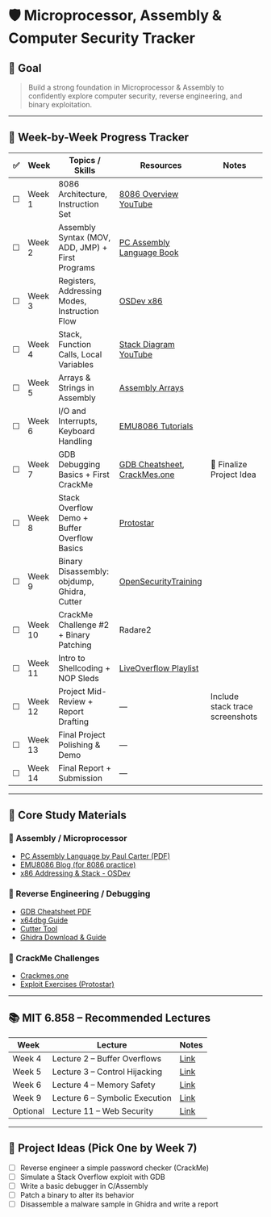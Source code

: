 
# 🛡️ Microprocessor, Assembly & Computer Security Tracker

## 🎯 Goal  
> Build a strong foundation in Microprocessor & Assembly to confidently explore computer security, reverse engineering, and binary exploitation.

---

## 📆 Week-by-Week Progress Tracker

| ✅ | Week | Topics / Skills | Resources | Notes |
|----|------|------------------|-----------|-------|
| ☐ | Week 1 | 8086 Architecture, Instruction Set | [8086 Overview YouTube](https://youtu.be/wLXIWKUWpSk) |  |
| ☐ | Week 2 | Assembly Syntax (MOV, ADD, JMP) + First Programs | [PC Assembly Language Book](https://pacman128.github.io/static/pcasm-book.pdf) |  |
| ☐ | Week 3 | Registers, Addressing Modes, Instruction Flow | [OSDev x86](https://wiki.osdev.org/X86_Assembly) |  |
| ☐ | Week 4 | Stack, Function Calls, Local Variables | [Stack Diagram YouTube](https://youtu.be/B7o5MieQDGs) |  |
| ☐ | Week 5 | Arrays & Strings in Assembly | [Assembly Arrays](https://youtu.be/RDbLBw3rGqA) |  |
| ☐ | Week 6 | I/O and Interrupts, Keyboard Handling | [EMU8086 Tutorials](https://emu8086-microprocessor.blogspot.com/) |  |
| ☐ | Week 7 | GDB Debugging Basics + First CrackMe | [GDB Cheatsheet](https://darkdust.net/files/GDB%20Cheat%20Sheet.pdf), [CrackMes.one](https://crackmes.one/) | 🎯 Finalize Project Idea |
| ☐ | Week 8 | Stack Overflow Demo + Buffer Overflow Basics | [Protostar](https://exploit-exercises.lains.space/protostar/) |  |
| ☐ | Week 9 | Binary Disassembly: objdump, Ghidra, Cutter | [OpenSecurityTraining](http://opensecuritytraining.info/IntroX86.html) |  |
| ☐ | Week 10 | CrackMe Challenge #2 + Binary Patching | Radare2 |  |
| ☐ | Week 11 | Intro to Shellcoding + NOP Sleds | [LiveOverflow Playlist](https://youtube.com/playlist?list=PLhixgUqwRTjxglIswKp9mpkfPNfHkzyeN) |  |
| ☐ | Week 12 | Project Mid-Review + Report Drafting | — | Include stack trace screenshots |
| ☐ | Week 13 | Final Project Polishing & Demo | — |  |
| ☐ | Week 14 | Final Report + Submission | — |  |

---

## 📘 Core Study Materials

### 📗 Assembly / Microprocessor
- [PC Assembly Language by Paul Carter (PDF)](https://pacman128.github.io/static/pcasm-book.pdf)
- [EMU8086 Blog (for 8086 practice)](https://emu8086-microprocessor.blogspot.com/)
- [x86 Addressing & Stack - OSDev](https://wiki.osdev.org/X86_Assembly)

### 📘 Reverse Engineering / Debugging
- [GDB Cheatsheet PDF](https://darkdust.net/files/GDB%20Cheat%20Sheet.pdf)
- [x64dbg Guide](https://youtu.be/lTExZuCvT4c)
- [Cutter Tool](https://cutter.re/)
- [Ghidra Download & Guide](https://ghidra-sre.org/)

### 🧠 CrackMe Challenges
- [Crackmes.one](https://crackmes.one/)
- [Exploit Exercises (Protostar)](https://exploit-exercises.lains.space/protostar/)

---

## 📚 MIT 6.858 – Recommended Lectures

| Week | Lecture | Notes |
|------|---------|-------|
| Week 4 | Lecture 2 – Buffer Overflows | [Link](https://css.csail.mit.edu/6.858/2020/lec/l2.pdf) |
| Week 5 | Lecture 3 – Control Hijacking | [Link](https://css.csail.mit.edu/6.858/2020/lec/l3.pdf) |
| Week 6 | Lecture 4 – Memory Safety | [Link](https://css.csail.mit.edu/6.858/2020/lec/l4.pdf) |
| Week 9 | Lecture 6 – Symbolic Execution | [Link](https://css.csail.mit.edu/6.858/2020/lec/l6.pdf) |
| Optional | Lecture 11 – Web Security | [Link](https://css.csail.mit.edu/6.858/2020/lec/l11.pdf) |

---

## 🔨 Project Ideas (Pick One by Week 7)

- [ ] Reverse engineer a simple password checker (CrackMe)
- [ ] Simulate a Stack Overflow exploit with GDB
- [ ] Write a basic debugger in C/Assembly
- [ ] Patch a binary to alter its behavior
- [ ] Disassemble a malware sample in Ghidra and write a report
